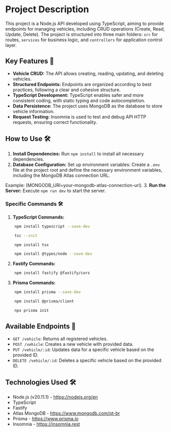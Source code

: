 # Project Description

This project is a Node.js API developed using TypeScript, aiming to provide endpoints for managing vehicles, including CRUD operations (Create, Read, Update, Delete). The project is structured into three main folders: `src` for routes, `services` for business logic, and `controllers` for application control layer.

## Key Features 🚀

- **Vehicle CRUD:** The API allows creating, reading, updating, and deleting vehicles.
- **Structured Endpoints:** Endpoints are organized according to best practices, following a clear and cohesive structure.
- **TypeScript Development:** TypeScript enables safer and more consistent coding, with static typing and code autocompletion.
- **Data Persistence:** The project uses MongoDB as the database to store vehicle information.
- **Request Testing:** Insomnia is used to test and debug API HTTP requests, ensuring correct functionality.

## How to Use 🛠️

1. **Install Dependencies:** Run `npm install` to install all necessary dependencies.
2. **Database Configuration:** Set up environment variables: Create a `.env` file at the project root and define the necessary environment variables, including the MongoDB Atlas connection URL.

Example: (MONGODB_URI=your-mongodb-atlas-connection-url).
3. **Run the Server:** Execute `npm run dev` to start the server.

### Specific Commands 🛠️
1. **TypeScript Commands:**
```bash
    npm install typescript --save-dev
```
```bash
    tsc --init
```
```bash
    npm install tsx
```
```bash
    npm install @types/node --save-dev
```

2. **Fastify Commands:**
```bash
    npm install fastify @fastify/cors
```

3. **Prisma Commands:**
```bash
    npm install prisma --save-dev
```
```bash
    npm install @prisma/client
```
```bash
    npx prisma init
```

## Available Endpoints 🚚

- `GET /vehicle`: Returns all registered vehicles.
- `POST /vehicle`: Creates a new vehicle with provided data.
- `PUT /vehicle/:id`: Updates data for a specific vehicle based on the provided ID.
- `DELETE /vehicle/:id`: Deletes a specific vehicle based on the provided ID.

## Technologies Used 🛠️

- Node.js (v20.11.1) - https://nodejs.org/en
- TypeScript
- Fastify
- Atlas MongoDB - https://www.mongodb.com/pt-br
- Prisma - https://www.prisma.io
- Insomnia - https://insomnia.rest
